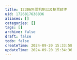 ```yaml
---
title: 12306售票机制以及抢票软件
uid: 1726817638836
aliases: []
categories: []
tags: []
archive: false
draft: false
todo: false
createTime: 2024-09-20 15:33:58
updateTime: 2024-09-20 15:34:30
---
```

